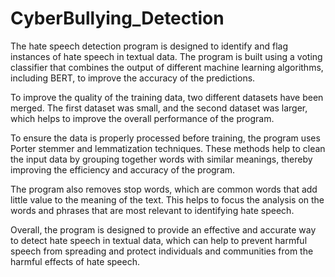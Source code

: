 # CyberBullying_Detection
The hate speech detection program is designed to identify and flag instances of hate speech in textual data. The program is built using a voting classifier that combines the output of different machine learning algorithms, including BERT, to improve the accuracy of the predictions.

To improve the quality of the training data, two different datasets have been merged. The first dataset was small, and the second dataset was larger, which helps to improve the overall performance of the program.

To ensure the data is properly processed before training, the program uses Porter stemmer and lemmatization techniques. These methods help to clean the input data by grouping together words with similar meanings, thereby improving the efficiency and accuracy of the program.

The program also removes stop words, which are common words that add little value to the meaning of the text. This helps to focus the analysis on the words and phrases that are most relevant to identifying hate speech.

Overall, the program is designed to provide an effective and accurate way to detect hate speech in textual data, which can help to prevent harmful speech from spreading and protect individuals and communities from the harmful effects of hate speech.
